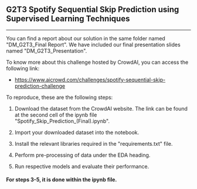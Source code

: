 ## G2T3 Spotify Sequential Skip Prediction using Supervised Learning Techniques
***
You can find a report about our solution in the same folder named "DM_G2T3_Final Report". We have included our final presentation slides named "DM_G2T3_Presentation".

To know more about this challenge hosted by CrowdAI, you can access the following link:
*  https://www.aicrowd.com/challenges/spotify-sequential-skip-prediction-challenge

To reproduce, these are the following steps:

1. Download the dataset from the CrowdAI website. The link can be found at the second cell of the ipynb file "Spotify_Skip_Prediction_(Final).ipynb".

2. Import your downloaded dataset into the notebook.

3. Install the relevant libraries required in the "requirements.txt" file.

4. Perform pre-processing of data under the EDA heading.

5. Run respective models and evaluate their performance.

#### For steps 3-5, it is done within the ipynb file.